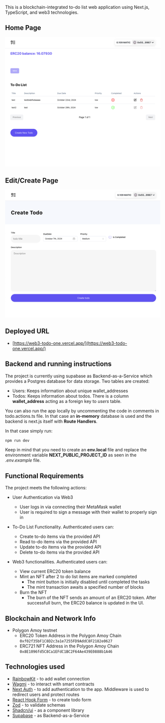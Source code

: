 This is a blockchain-integrated to-do list web application using Next.js, TypeScript, and web3 technologies.

## Home Page

![Home page](public/assets/homepage.png)

## Edit/Create Page

![Edit/Create page](public/assets/form.png)

## Deployed URL

- [https://web3-todo-one.vercel.app/](https://web3-todo-one.vercel.app/)

## Backend and running instructions

The project is currently using supabase as Backend-as-a-Service which provides a Postgres database for data storage. Two tables are created:

- Users: Keeps information about unique wallet_addresses
- Todos: Keeps information about todos. There is a column **wallet_address** acting as a foreign key to _users_ table.

You can also run the app locally by uncommenting the code in comments in todo.actions.ts file. In that case an **in-memory** database is used and the backend is next.js itself with **Route Handlers**.

In that case simply run:

```bash
npm run dev
```

Keep in mind that you need to create an **env.local** file and replace the environment variable **NEXT_PUBLIC_PROJECT_ID** as seen in the _.env.example_ file.

## Functional Requirements

The project meets the following actions:

- User Authentication via Web3

  - User logs in via connecting their MetaMask wallet
  - User is required to sign a message with their wallet to properly sign in

- To-Do List Functionality. Authenticated users can:

  - Create to-do items via the provided API
  - Read to-do items via the provided API
  - Update to-do items via the provided API
  - Delete to-do items via the provided API

- Web3 functionalities. Authenticated users can:
  - View current ERC20 token balance
  - Mint an NFT after 2 to do list items are marked completed
    - The mint button is initially disabled until completed the tasks
    - The mint transaction awaits a specified number of blocks
  - Burn the NFT
    - The burn of the NFT sends an amount of an ERC20 token. After successfull burn, the ERC20 balance is updated in the UI.

## Blockchain and Network Info

- Polygon Amoy testnet
  - ERC20 Token Address in the Polygon Amoy Chain `0xf02f35bF1C8D2c3a1e7255FD9AddC8F2182e0627`
  - ERC721 NFT Address in the Polygon Amoy Chain `0x8E1096fd5C8Ca1EFdC1BC2F64Ae439E0888b1A46`

## Technologies used

- [RainbowKit](https://nextjs.org/docs) - to add wallet connection
- [Wagmi](https://wagmi.sh/) - to interact with smart contracts
- [Next Auth](https://next-auth.js.org/) - to add authentication to the app. Middleware is used to redirect users and protect routes
- [React Hook Form](https://react-hook-form.com/) - to create todo form
- [Zod](https://zod.dev/) - to validate schemas
- [Shadcn/ui](https://ui.shadcn.com/) - as a component library
- [Supabase](https://supabase.com/) - as Backend-as-a-Service
